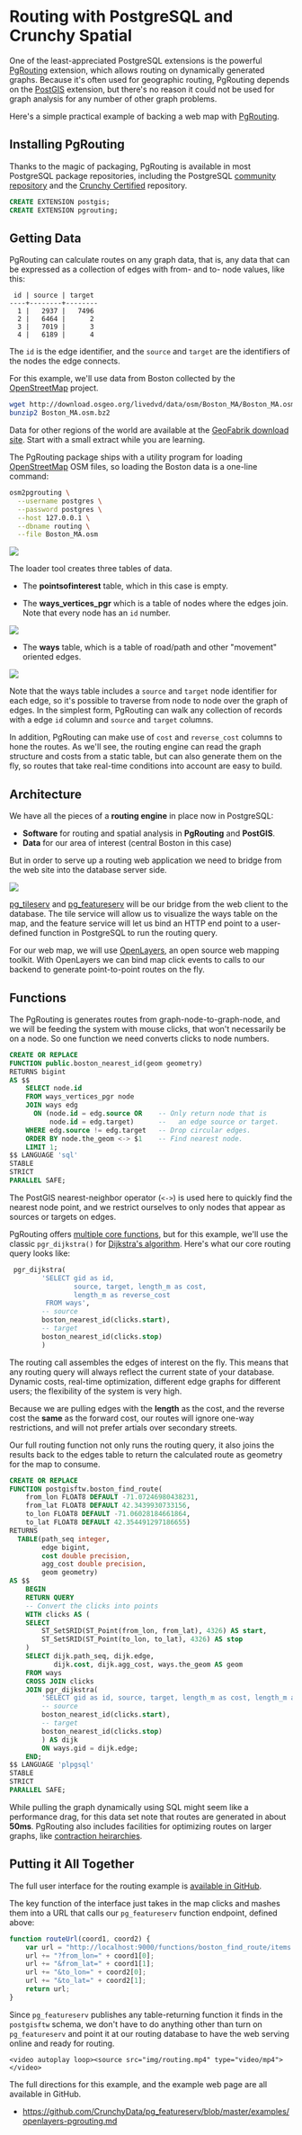 # Routing with PostgreSQL and Crunchy Spatial

One of the least-appreciated PostgreSQL extensions is the powerful [PgRouting](https://pgrouting.org/) extension, which allows routing on dynamically generated graphs. Because it's often used for geographic routing, PgRouting depends on the [PostGIS](https://postgis.net) extension, but there's no reason it could not be used for graph analysis for any number of other graph problems.

Here's a simple practical example of backing a web map with [PgRouting](https://pgrouting.org/).

## Installing PgRouting

Thanks to the magic of packaging, PgRouting is available in most PostgreSQL package repositories, including the PostgreSQL [community repository](https://yum.postgresql.org/repopackages.php) and the [Crunchy Certified](https://www.crunchydata.com/products/crunchy-certified-postgresql/) repository. 

```sql
CREATE EXTENSION postgis;
CREATE EXTENSION pgrouting;
```

## Getting Data

PgRouting can calculate routes on any graph data, that is, any data that can be expressed as a collection of edges with from- and to- node values, like this:

```
 id | source | target 
----+--------+--------
  1 |   2937 |   7496
  2 |   6464 |      2
  3 |   7019 |      3
  4 |   6189 |      4
```

The `id` is the edge identifier, and the `source` and `target` are the identifiers of the nodes the edge connects.

For this example, we'll use data from Boston collected by the [OpenStreetMap](http://openstreetmap.org) project.

```bash
wget http://download.osgeo.org/livedvd/data/osm/Boston_MA/Boston_MA.osm.bz2
bunzip2 Boston_MA.osm.bz2
```

Data for other regions of the world are available at the [GeoFabrik download site](https://download.geofabrik.de/). Start with a small extract while you are learning.

The PgRouting package ships with a utility program for loading [OpenStreetMap](http://openstreetmap.org) OSM files, so loading the Boston data is a one-line command:

```bash
osm2pgrouting \
  --username postgres \
  --password postgres \
  --host 127.0.0.1 \
  --dbname routing \
  --file Boston_MA.osm
```

<img src="img/ways.png" />

The loader tool creates three tables of data.

* The **pointsofinterest** table, which in this case is empty.

* The **ways_vertices_pgr** which is a table of nodes where the edges join. Note that every node has an `id` number.

<img src="img/nodes.png" />

* The **ways** table, which is a table of road/path and other "movement" oriented edges.

<img src="img/ways-nodes.png" />

Note that the ways table includes a `source` and `target` node identifier for each edge, so it's possible to traverse from node to node over the graph of edges. In the simplest form, PgRouting can walk any collection of records with a edge `id` column and `source` and `target` columns. 

In addition, PgRouting can make use of `cost` and `reverse_cost` columns to hone the routes. As we'll see, the routing engine can read the graph structure and costs from a static table, but can also generate them on the fly, so routes that take real-time conditions into account are easy to build.

## Architecture

We have all the pieces of a **routing engine** in place now in PostgreSQL:

* **Software** for routing and spatial analysis in **PgRouting** and **PostGIS**.
* **Data** for our area of interest (central Boston in this case)

But in order to serve up a routing web application we need to bridge from the web site into the database server side. 

<img src="img/crunchy-spatial.png" />

[pg_tileserv](https://github.com/crunchydata/pg_tileserv) and [pg_featureserv](https://github.com/crunchydata/pg_featureserv) will be our bridge from the web client to the database. The tile service will allow us to visualize the ways table on the map, and the feature service will let us bind an HTTP end point to a user-defined function in PostgreSQL to run the routing query.

For our web map, we will use [OpenLayers](https://openlayers.org), an open source web mapping toolkit. With OpenLayers we can bind map click events to calls to our backend to generate point-to-point routes on the fly.

## Functions

The PgRouting is generates routes from graph-node-to-graph-node, and we will be feeding the system with mouse clicks, that won't necessarily be on a node. So one function we need converts clicks to node numbers.

```sql
CREATE OR REPLACE
FUNCTION public.boston_nearest_id(geom geometry)
RETURNS bigint
AS $$
    SELECT node.id
    FROM ways_vertices_pgr node
    JOIN ways edg
      ON (node.id = edg.source OR    -- Only return node that is
          node.id = edg.target)      --   an edge source or target.
    WHERE edg.source != edg.target   -- Drop circular edges.
    ORDER BY node.the_geom <-> $1    -- Find nearest node.
    LIMIT 1;
$$ LANGUAGE 'sql'
STABLE
STRICT
PARALLEL SAFE;
```

The PostGIS nearest-neighbor operator (`<->`) is used here to quickly find the nearest node point, and we restrict ourselves to only nodes that appear as sources or targets on edges.

PgRouting offers [multiple core functions](https://docs.pgrouting.org/latest/en/routingFunctions.html), but for this example, we'll use the classic `pgr_dijkstra()` for [Dijkstra's algorithm](https://en.wikipedia.org/wiki/Dijkstra%27s_algorithm). Here's what our core routing query looks like:

```sql
 pgr_dijkstra(
        'SELECT gid as id, 
                source, target, length_m as cost, 
                length_m as reverse_cost 
         FROM ways',
        -- source
        boston_nearest_id(clicks.start),
        -- target
        boston_nearest_id(clicks.stop)
        ) 
```

The routing call assembles the edges of interest on the fly. This means that any routing query will always reflect the current state of your database. Dynamic costs, real-time optimization, different edge graphs for different users; the flexibility of the system is very high.

Because we are pulling edges with the **length** as the cost, and the reverse cost the **same** as the forward cost, our routes will ignore one-way restrictions, and will not prefer artials over secondary streets.

Our full routing function not only runs the routing query, it also joins the results back to the edges table to return the calculated route as geometry for the map to consume.

```sql
CREATE OR REPLACE
FUNCTION postgisftw.boston_find_route(
    from_lon FLOAT8 DEFAULT -71.07246980438231,
    from_lat FLOAT8 DEFAULT 42.3439930733156,
    to_lon FLOAT8 DEFAULT -71.06028184661864,
    to_lat FLOAT8 DEFAULT 42.354491297186655)
RETURNS
  TABLE(path_seq integer,
        edge bigint,
        cost double precision,
        agg_cost double precision,
        geom geometry)
AS $$
    BEGIN
    RETURN QUERY
    -- Convert the clicks into points
    WITH clicks AS (
    SELECT
        ST_SetSRID(ST_Point(from_lon, from_lat), 4326) AS start,
        ST_SetSRID(ST_Point(to_lon, to_lat), 4326) AS stop
    )
    SELECT dijk.path_seq, dijk.edge, 
           dijk.cost, dijk.agg_cost, ways.the_geom AS geom
    FROM ways
    CROSS JOIN clicks
    JOIN pgr_dijkstra(
        'SELECT gid as id, source, target, length_m as cost, length_m as reverse_cost FROM ways',
        -- source
        boston_nearest_id(clicks.start),
        -- target
        boston_nearest_id(clicks.stop)
        ) AS dijk
        ON ways.gid = dijk.edge;
    END;
$$ LANGUAGE 'plpgsql'
STABLE
STRICT
PARALLEL SAFE;
```

While pulling the graph dynamically using SQL might seem like a performance drag, for this data set note that routes are generated in about **50ms**. PgRouting also includes facilities for optimizing routes on larger graphs, like [contraction heirarchies](https://docs.pgrouting.org/latest/en/contraction-family.html).

## Putting it All Together

The full user interface for the routing example is [available in GitHub](https://github.com/CrunchyData/pg_featureserv/blob/master/examples/openlayers-pgrouting.html).

The key function of the interface just takes in the map clicks and mashes them into a URL that calls our `pg_featureserv` function endpoint, defined above:

```js
function routeUrl(coord1, coord2) {
    var url = "http://localhost:9000/functions/boston_find_route/items.json";
    url += "?from_lon=" + coord1[0];
    url += "&from_lat=" + coord1[1];
    url += "&to_lon=" + coord2[0];
    url += "&to_lat=" + coord2[1];
    return url;
}
```

Since `pg_featureserv` publishes any table-returning function it finds in the `postgisftw` schema, we don't have to do anything other than turn on `pg_featureserv` and point it at our routing database to have the web serving online and ready for routing.

```<video autoplay loop><source src="img/routing.mp4" type="video/mp4"></video>```

The full directions for this example, and the example web page are all available in GitHub.

* https://github.com/CrunchyData/pg_featureserv/blob/master/examples/openlayers-pgrouting.md

